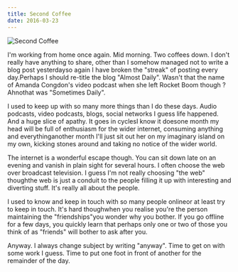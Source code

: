 ```yaml
---
title: Second Coffee
date: 2016-03-23
---
```


![Second Coffee](https://source.unsplash.com/gp8BLyaTaA0/1600x900)

I'm working from home once again. Mid morning. Two coffees down. I don't really have anything to share, other than I somehow managed not to write a blog post yesterdayso again I have broken the "streak" of posting every day.Perhaps I should re-title the blog "Almost Daily". Wasn't that the name of Amanda Congdon's video podcast when she left Rocket Boom though ? Ahnothat was "Sometimes Daily".

I used to keep up with so many more things than I do these days. Audio podcasts, video podcasts, blogs, social networks I guess life happened. And a huge slice of apathy. It goes in cyclesI know it doesone month my head will be full of enthusiasm for the wider internet, consuming anything and everythinganother month I'll just sit out her on my imaginary island on my own, kicking stones around and taking no notice of the wider world.

The internet is a wonderful escape though. You can sit down late on an evening and vanish in plain sight for several hours. I often choose the web over broadcast television. I guess I'm not really choosing "the web" thoughthe web is just a conduit to the people filling it up with interesting and diverting stuff. It's really all about the people.

I used to know and keep in touch with so many people onlineor at least try to keep in touch. It's hard thoughwhen you realise you're the person maintaining the "friendships"you wonder why you bother. If you go offline for a few days, you quickly learn that perhaps only one or two of those you think of as "friends" will bother to ask after you.

Anyway. I always change subject by writing "anyway". Time to get on with some work I guess. Time to put one foot in front of another for the remainder of the day.